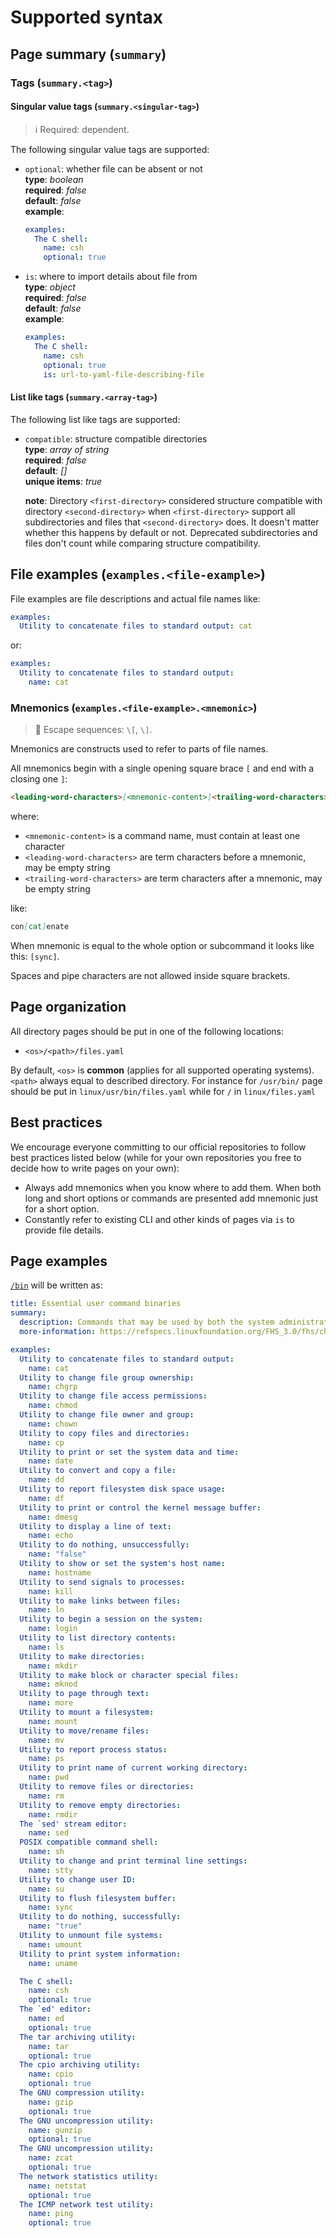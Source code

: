 # Supported syntax

## Page summary (`summary`)

### Tags (`summary.<tag>`)

#### Singular value tags (`summary.<singular-tag>`)

> :information_source: Required: dependent.

The following singular value tags are supported:

- `optional`: whether file can be absent or not  
  **type**: *boolean*  
  **required**: *false*  
  **default**: *false*  
  **example**:

  ```yaml
  examples:
    The C shell:
      name: csh
      optional: true
  ```

- `is`: where to import details about file from  
  **type**: *object*  
  **required**: *false*  
  **default**: *false*  
  **example**:

  ```yaml
  examples:
    The C shell:
      name: csh
      optional: true
      is: url-to-yaml-file-describing-file
  ```

#### List like tags (`summary.<array-tag>`)

The following list like tags are supported:

- `compatible`: structure compatible directories  
  **type**: *array of string*  
  **required**: *false*  
  **default**: *[]*  
  **unique items**: *true*  
  
  **note**: Directory `<first-directory>` considered structure compatible with
  directory `<second-directory>` when `<first-directory>` support all
  subdirectories and files that `<second-directory>` does. It doesn't matter
  whether this happens by default or not. Deprecated subdirectories and files
  don't count while comparing structure compatibility.

## File examples (`examples.<file-example>`)

File examples are file descriptions and actual file names like:

```yaml
examples:
  Utility to concatenate files to standard output: cat
```

or:

```yaml
examples:
  Utility to concatenate files to standard output:
    name: cat
```

### Mnemonics (`examples.<file-example>.<mnemonic>`)

> :bookmark_tabs: Escape sequences: `\[`, `\]`.

Mnemonics are constructs used to refer to parts of file names.

All mnemonics begin with a single opening square brace `[` and end with a
closing one `]`:

```md
<leading-word-characters>[<mnemonic-content>]<trailing-word-characters>
```

where:

- `<mnemonic-content>` is a command name, must contain at least one character
- `<leading-word-characters>` are term characters before a mnemonic, may be
  empty string
- `<trailing-word-characters>` are term characters after a mnemonic, may be
  empty string

like:

```md
con[cat]enate
```

When mnemonic is equal to the whole option or subcommand it looks like this:
`[sync]`.

Spaces and pipe characters are not allowed inside square brackets.

## Page organization

All directory pages should be put in one of the following locations:

- `<os>/<path>/files.yaml`

By default, `<os>` is **common** (applies for all supported operating systems).
`<path>` always equal to described directory. For instance for `/usr/bin/`
page should be put in `linux/usr/bin/files.yaml` while for `/` in
`linux/files.yaml`

## Best practices

We encourage everyone committing to our official repositories to follow best
practices listed below (while for your own repositories you free to decide how
to write pages on your own):

- Always add mnemonics when you know where to add them. When both long and short
  options or commands are presented add mnemonic just for a short option.
- Constantly refer to existing CLI and other kinds of pages via `is` to provide
  file details.

## Page examples

[`/bin`](https://refspecs.linuxfoundation.org/FHS_3.0/fhs/ch03s04.html) will be
written as:

```yaml
title: Essential user command binaries
summary:
  description: Commands that may be used by both the system administrator and by users, but which are required when no other filesystems are mounted
  more-information: https://refspecs.linuxfoundation.org/FHS_3.0/fhs/ch03s04.html

examples:
  Utility to concatenate files to standard output:
    name: cat
  Utility to change file group ownership:
    name: chgrp
  Utility to change file access permissions:
    name: chmod
  Utility to change file owner and group:
    name: chown
  Utility to copy files and directories:
    name: cp
  Utility to print or set the system data and time:
    name: date
  Utility to convert and copy a file:
    name: dd
  Utility to report filesystem disk space usage:
    name: df
  Utility to print or control the kernel message buffer:
    name: dmesg
  Utility to display a line of text:
    name: echo
  Utility to do nothing, unsuccessfully:
    name: "false"
  Utility to show or set the system's host name:
    name: hostname
  Utility to send signals to processes:
    name: kill
  Utility to make links between files:
    name: ln
  Utility to begin a session on the system:
    name: login
  Utility to list directory contents:
    name: ls
  Utility to make directories:
    name: mkdir
  Utility to make block or character special files:
    name: mknod
  Utility to page through text:
    name: more
  Utility to mount a filesystem:
    name: mount
  Utility to move/rename files:
    name: mv
  Utility to report process status:
    name: ps
  Utility to print name of current working directory:
    name: pwd
  Utility to remove files or directories:
    name: rm
  Utility to remove empty directories:
    name: rmdir
  The `sed' stream editor:
    name: sed
  POSIX compatible command shell:
    name: sh
  Utility to change and print terminal line settings:
    name: stty
  Utility to change user ID:
    name: su
  Utility to flush filesystem buffer:
    name: sync
  Utility to do nothing, successfully:
    name: "true"
  Utility to unmount file systems:
    name: umount
  Utility to print system information:
    name: uname

  The C shell:
    name: csh
    optional: true
  The `ed' editor:
    name: ed
    optional: true
  The tar archiving utility:
    name: tar
    optional: true
  The cpio archiving utility:
    name: cpio
    optional: true
  The GNU compression utility:
    name: gzip
    optional: true
  The GNU uncompression utility:
    name: gunzip
    optional: true
  The GNU uncompression utility:
    name: zcat
    optional: true
  The network statistics utility:
    name: netstat
    optional: true
  The ICMP network test utility:
    name: ping
    optional: true
```
